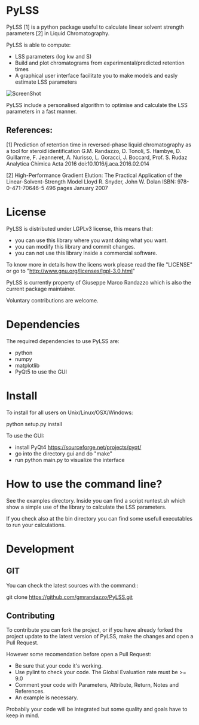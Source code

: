 # PyLSS

PyLSS [1] is a python package useful to calculate linear solvent strength parameters [2]
in Liquid Chromatography.

PyLSS is able to compute:
  - LSS parameters (log kw and S)
  - Build and plot chromatograms from experimental/predicted retention times
  - A graphical user interface facilitate you to make models and easly
    estimate LSS parameters

![ScreenShot](https://github.com/gmrandazzo/PyLSS/blob/master/gui/pylssgui.png)

PyLSS include a personalised algorithm to optimise and calculate the LSS parameters
in a fast manner.

References:
----------
[1] Prediction of retention time in reversed-phase liquid chromatography as a tool for steroid identification
G.M. Randazzo, D. Tonoli, S. Hambye, D. Guillarme, F. Jeanneret, A. Nurisso, L. Goracci, J. Boccard, Prof. S. Rudaz
Analytica Chimica Acta 2016
doi:10.1016/j.aca.2016.02.014

[2] High-Performance Gradient Elution:
The Practical Application of the Linear-Solvent-Strength Model
Lloyd R. Snyder, John W. Dolan
ISBN: 978-0-471-70646-5
496 pages
January 2007

License
============

PyLSS is distributed under LGPLv3 license, this means that:

- you can use this library where you want doing what you want.
- you can modify this library and commit changes.
- you can not use this library inside a commercial software.

To know more in details how the licens work please read the file "LICENSE" or
go to "http://www.gnu.org/licenses/lgpl-3.0.html"

PyLSS is currently property of Giuseppe Marco Randazzo which is also the
current package maintainer.

Voluntary contributions are welcome.


Dependencies
============

The required dependencies to use PyLSS are:

- python
- numpy
- matplotlib
- PyQt5 to use the GUI

Install
=======

To install for all users on Unix/Linux/OSX/Windows:

  python setup.py install

To use the GUI:
  - install PyQt4 https://sourceforge.net/projects/pyqt/
  - go into the directory gui and do "make"
  - run python main.py to visualize the interface

How to use the command line?
=======

See the examples directory. Inside you can find a script runtest.sh which
show a simple use of the library to calculate the LSS parameters.

If you check also at the bin directory you can find some usefull executables
to run your calculations.


Development
===========
GIT
---

You can check the latest sources with the command::

  git clone https://github.com/gmrandazzo/PyLSS.git


Contributing
------------

To contribute you can fork the project, or if you have already forked the project
update to the latest version of PyLSS, make the changes and open a Pull Request.

However some recomendation before open a Pull Request:
  * Be sure that your code it's working.
  * Use pylint to check your code. The Global Evaluation rate must be >= 9.0
  * Comment your code with Parameters, Attribute, Return, Notes and References.
  * An example is necessary.

Probabily your code will be integrated but some quality and goals have to keep in mind.
